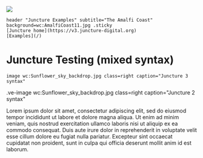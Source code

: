 [![](https://v3.juncture-digital.org/images/wb.svg)](https://v3.juncture-digital.org/wb)

```
header "Juncture Examples" subtitle="The Amalfi Coast" background=wc:AmalfiCoast11.jpg .sticky
[Juncture home](https://v3.juncture-digital.org)
[Examples](/)
```

# Juncture Testing (mixed syntax)

`image wc:Sunflower_sky_backdrop.jpg class=right caption="Juncture 3 syntax"`

.ve-image wc:Sunflower_sky_backdrop.jpg class=right caption="Juncture 2 syntax"

<ve-image src="wc:Sunflower_sky_backdrop.jpg" class="right" caption="Web component syntax"></ve-image>

<param ve-image src="wc:Sunflower_sky_backdrop.jpg" class="right" caption="Juncture 1 syntax">

Lorem ipsum dolor sit amet, consectetur adipiscing elit, sed do eiusmod tempor incididunt ut labore et dolore magna aliqua. Ut enim ad minim veniam, quis nostrud exercitation ullamco laboris nisi ut aliquip ex ea commodo consequat. Duis aute irure dolor in reprehenderit in voluptate velit esse cillum dolore eu fugiat nulla pariatur. Excepteur sint occaecat cupidatat non proident, sunt in culpa qui officia deserunt mollit anim id est laborum.
<param ve-map prefer-geojson class="right">
